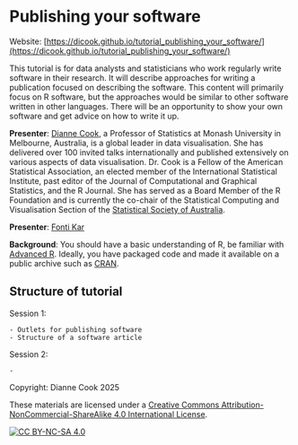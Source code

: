# Publishing your software

Website: [https://dicook.github.io/tutorial_publishing_your_software/](https://dicook.github.io/tutorial_publishing_your_software/)

This tutorial is for data analysts and statisticians who work regularly write 
software in their research. It will describe approaches for writing a publication 
focused on describing the software. This content will primarily focus on R software, 
but the approaches would be similar to other software written in other languages.  There will be an opportunity to show your own software 
and get advice on how to write it up. 

**Presenter**: [Dianne Cook](https://www.dicook.org), a Professor of 
Statistics at Monash University in Melbourne, Australia, is a global leader
in data visualisation. She has delivered over 100 invited talks 
internationally and published extensively on various aspects of data 
visualisation. Dr. Cook is a Fellow of the American Statistical 
Association, an elected member of the International Statistical 
Institute, past editor of the Journal of Computational and Graphical 
Statistics, and the R Journal. She has served as a Board Member of the 
R Foundation and is currently the co-chair of the Statistical Computing 
and Visualisation Section of the [Statistical Society of Australia](https://www.statsoc.org.au).

**Presenter**: [Fonti Kar](https://fontikar.github.io)

**Background**: You should have a basic understanding of R, be familiar 
with [Advanced R](https://adv-r.hadley.nz). Ideally, you have packaged code and made it 
available on a public archive such as [CRAN](https://cran.r-project.org).

## Structure of tutorial

Session 1:

    - Outlets for publishing software
    - Structure of a software article

Session 2: 

    - 


Copyright: Dianne Cook 2025

These materials are licensed under a
[Creative Commons Attribution-NonCommercial-ShareAlike 4.0 International License][cc-by-nc-sa].

[![CC BY-NC-SA 4.0][cc-by-nc-sa-image]][cc-by-nc-sa]

[cc-by-nc-sa]: http://creativecommons.org/licenses/by-nc-sa/4.0/
[cc-by-nc-sa-image]: https://licensebuttons.net/l/by-nc-sa/4.0/88x31.png
[cc-by-nc-sa-shield]: https://img.shields.io/badge/License-CC%20BY--NC--SA%204.0-lightgrey.svg
